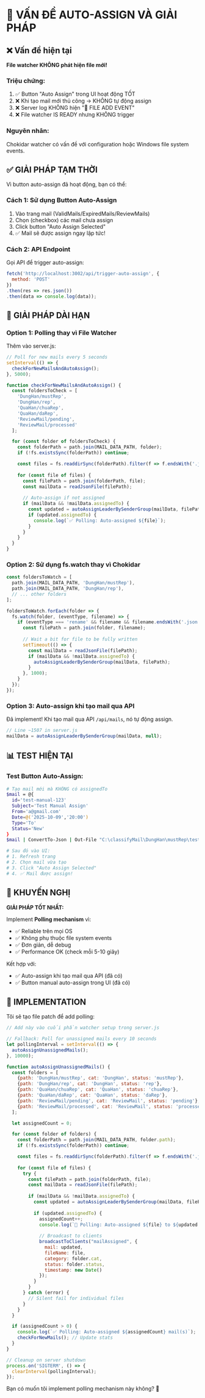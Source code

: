 # 🐛 VẤN ĐỀ AUTO-ASSIGN VÀ GIẢI PHÁP

## ❌ Vấn đề hiện tại

**File watcher KHÔNG phát hiện file mới!**

### Triệu chứng:
1. ✅ Button "Auto Assign" trong UI hoạt động TỐT
2. ❌ Khi tạo mail mới thủ công → KHÔNG tự động assign
3. ❌ Server log KHÔNG hiện "🔔 FILE ADD EVENT"
4. ❌ File watcher IS READY nhưng KHÔNG trigger

### Nguyên nhân:
Chokidar watcher có vấn đề với configuration hoặc Windows file system events.

## ✅ GIẢI PHÁP TẠM THỜI

Vì button auto-assign đã hoạt động, bạn có thể:

### Cách 1: Sử dụng Button Auto-Assign
1. Vào trang mail (ValidMails/ExpiredMails/ReviewMails)
2. Chọn (checkbox) các mail chưa assign
3. Click button "Auto Assign Selected"
4. ✅ Mail sẽ được assign ngay lập tức!

### Cách 2: API Endpoint
Gọi API để trigger auto-assign:

```javascript
fetch('http://localhost:3002/api/trigger-auto-assign', {
  method: 'POST'
})
.then(res => res.json())
.then(data => console.log(data));
```

## 🔧 GIẢI PHÁP DÀI HẠN

### Option 1: Polling thay vì File Watcher

Thêm vào server.js:

```javascript
// Poll for new mails every 5 seconds
setInterval(() => {
  checkForNewMailsAndAutoAssign();
}, 5000);

function checkForNewMailsAndAutoAssign() {
  const foldersToCheck = [
    'DungHan/mustRep',
    'DungHan/rep',
    'QuaHan/chuaRep',
    'QuaHan/daRep',
    'ReviewMail/pending',
    'ReviewMail/processed'
  ];

  for (const folder of foldersToCheck) {
    const folderPath = path.join(MAIL_DATA_PATH, folder);
    if (!fs.existsSync(folderPath)) continue;

    const files = fs.readdirSync(folderPath).filter(f => f.endsWith('.json'));
    
    for (const file of files) {
      const filePath = path.join(folderPath, file);
      const mailData = readJsonFile(filePath);
      
      // Auto-assign if not assigned
      if (mailData && !mailData.assignedTo) {
        const updated = autoAssignLeaderBySenderGroup(mailData, filePath);
        if (updated.assignedTo) {
          console.log(`✅ Polling: Auto-assigned ${file}`);
        }
      }
    }
  }
}
```

### Option 2: Sử dụng fs.watch thay vì Chokidar

```javascript
const foldersToWatch = [
  path.join(MAIL_DATA_PATH, 'DungHan/mustRep'),
  path.join(MAIL_DATA_PATH, 'DungHan/rep'),
  // ... other folders
];

foldersToWatch.forEach(folder => {
  fs.watch(folder, (eventType, filename) => {
    if (eventType === 'rename' && filename && filename.endsWith('.json')) {
      const filePath = path.join(folder, filename);
      
      // Wait a bit for file to be fully written
      setTimeout(() => {
        const mailData = readJsonFile(filePath);
        if (mailData && !mailData.assignedTo) {
          autoAssignLeaderBySenderGroup(mailData, filePath);
        }
      }, 1000);
    }
  });
});
```

### Option 3: Auto-assign khi tạo mail qua API

Đã implement! Khi tạo mail qua API `/api/mails`, nó tự động assign.

```javascript
// Line ~1507 in server.js
mailData = autoAssignLeaderBySenderGroup(mailData, null);
```

## 📊 TEST HIỆN TẠI

### Test Button Auto-Assign:
```bash
# Tạo mail mới mà KHÔNG có assignedTo
$mail = @{
  id='test-manual-123'
  Subject='Test Manual Assign'
  From='a@gmail.com'
  Date=@('2025-10-09','20:00')
  Type='To'
  Status='New'
}
$mail | ConvertTo-Json | Out-File "C:\classifyMail\DungHan\mustRep\test-manual-123.json"

# Sau đó vào UI:
# 1. Refresh trang
# 2. Chọn mail vừa tạo
# 3. Click "Auto Assign Selected"
# 4. ✅ Mail được assign!
```

## 🎯 KHUYẾN NGHỊ

**GIẢI PHÁP TỐT NHẤT:**

Implement **Polling mechanism** vì:
- ✅ Reliable trên mọi OS
- ✅ Không phụ thuộc file system events
- ✅ Đơn giản, dễ debug
- ✅ Performance OK (check mỗi 5-10 giây)

Kết hợp với:
- ✅ Auto-assign khi tạo mail qua API (đã có)
- ✅ Button manual auto-assign trong UI (đã có)

## 📝 IMPLEMENTATION

Tôi sẽ tạo file patch để add polling:

```javascript
// Add này vào cuối phần watcher setup trong server.js

// Fallback: Poll for unassigned mails every 10 seconds
let pollingInterval = setInterval(() => {
  autoAssignUnassignedMails();
}, 10000);

function autoAssignUnassignedMails() {
  const folders = [
    {path: 'DungHan/mustRep', cat: 'DungHan', status: 'mustRep'},
    {path: 'DungHan/rep', cat: 'DungHan', status: 'rep'},
    {path: 'QuaHan/chuaRep', cat: 'QuaHan', status: 'chuaRep'},
    {path: 'QuaHan/daRep', cat: 'QuaHan', status: 'daRep'},
    {path: 'ReviewMail/pending', cat: 'ReviewMail', status: 'pending'},
    {path: 'ReviewMail/processed', cat: 'ReviewMail', status: 'processed'}
  ];

  let assignedCount = 0;

  for (const folder of folders) {
    const folderPath = path.join(MAIL_DATA_PATH, folder.path);
    if (!fs.existsSync(folderPath)) continue;

    const files = fs.readdirSync(folderPath).filter(f => f.endsWith('.json'));
    
    for (const file of files) {
      try {
        const filePath = path.join(folderPath, file);
        const mailData = readJsonFile(filePath);
        
        if (mailData && !mailData.assignedTo) {
          const updated = autoAssignLeaderBySenderGroup(mailData, filePath);
          
          if (updated.assignedTo) {
            assignedCount++;
            console.log(`🔄 Polling: Auto-assigned ${file} to ${updated.assignedTo.picName}`);
            
            // Broadcast to clients
            broadcastToClients("mailAssigned", {
              mail: updated,
              fileName: file,
              category: folder.cat,
              status: folder.status,
              timestamp: new Date()
            });
          }
        }
      } catch (error) {
        // Silent fail for individual files
      }
    }
  }

  if (assignedCount > 0) {
    console.log(`✅ Polling: Auto-assigned ${assignedCount} mail(s)`);
    checkForNewMails(); // Update stats
  }
}

// Cleanup on server shutdown
process.on('SIGTERM', () => {
  clearInterval(pollingInterval);
});
```

Bạn có muốn tôi implement polling mechanism này không? 🤔
